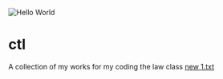 ![Hello World](https://user-images.githubusercontent.com/89276240/131133969-81e39ebf-b0df-42fe-a446-ae5eedc1e7de.jpg)
# ctl
A collection of my works for my coding the law class
[new 1.txt](https://github.com/clang234/ctl/files/7023833/new.1.txt)
